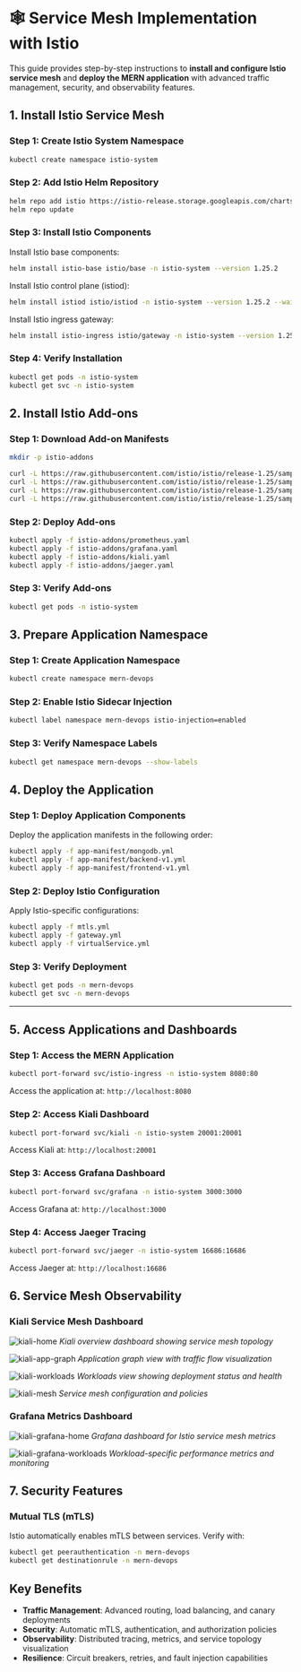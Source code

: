 # 🕸️ Service Mesh Implementation with Istio

This guide provides step-by-step instructions to **install and configure Istio service mesh** and **deploy the MERN application** with advanced traffic management, security, and observability features.


## **1. Install Istio Service Mesh**

### **Step 1: Create Istio System Namespace**
```bash
kubectl create namespace istio-system
```

### **Step 2: Add Istio Helm Repository**
```bash
helm repo add istio https://istio-release.storage.googleapis.com/charts
helm repo update
```

### **Step 3: Install Istio Components**
Install Istio base components:
```bash
helm install istio-base istio/base -n istio-system --version 1.25.2
```

Install Istio control plane (istiod):
```bash
helm install istiod istio/istiod -n istio-system --version 1.25.2 --wait
```

Install Istio ingress gateway:
```bash
helm install istio-ingress istio/gateway -n istio-system --version 1.25.2
```

### **Step 4: Verify Installation**
```bash
kubectl get pods -n istio-system
kubectl get svc -n istio-system
```


## **2. Install Istio Add-ons**

### **Step 1: Download Add-on Manifests**
```bash
mkdir -p istio-addons

curl -L https://raw.githubusercontent.com/istio/istio/release-1.25/samples/addons/prometheus.yaml -o istio-addons/prometheus.yaml
curl -L https://raw.githubusercontent.com/istio/istio/release-1.25/samples/addons/grafana.yaml -o istio-addons/grafana.yaml
curl -L https://raw.githubusercontent.com/istio/istio/release-1.25/samples/addons/kiali.yaml -o istio-addons/kiali.yaml
curl -L https://raw.githubusercontent.com/istio/istio/release-1.25/samples/addons/jaeger.yaml -o istio-addons/jaeger.yaml
```

### **Step 2: Deploy Add-ons**
```bash
kubectl apply -f istio-addons/prometheus.yaml
kubectl apply -f istio-addons/grafana.yaml
kubectl apply -f istio-addons/kiali.yaml
kubectl apply -f istio-addons/jaeger.yaml
```

### **Step 3: Verify Add-ons**
```bash
kubectl get pods -n istio-system
```


## **3. Prepare Application Namespace**

### **Step 1: Create Application Namespace**
```bash
kubectl create namespace mern-devops
```

### **Step 2: Enable Istio Sidecar Injection**
```bash
kubectl label namespace mern-devops istio-injection=enabled
```

### **Step 3: Verify Namespace Labels**
```bash
kubectl get namespace mern-devops --show-labels
```


## **4. Deploy the Application**

### **Step 1: Deploy Application Components**
Deploy the application manifests in the following order:

```bash
kubectl apply -f app-manifest/mongodb.yml
kubectl apply -f app-manifest/backend-v1.yml
kubectl apply -f app-manifest/frontend-v1.yml
```

### **Step 2: Deploy Istio Configuration**
Apply Istio-specific configurations:

```bash
kubectl apply -f mtls.yml
kubectl apply -f gateway.yml
kubectl apply -f virtualService.yml
```

### **Step 3: Verify Deployment**
```bash
kubectl get pods -n mern-devops
kubectl get svc -n mern-devops
```

---

## **5. Access Applications and Dashboards**

### **Step 1: Access the MERN Application**
```bash
kubectl port-forward svc/istio-ingress -n istio-system 8080:80
```
Access the application at: `http://localhost:8080`

### **Step 2: Access Kiali Dashboard**
```bash
kubectl port-forward svc/kiali -n istio-system 20001:20001
```
Access Kiali at: `http://localhost:20001`

### **Step 3: Access Grafana Dashboard**
```bash
kubectl port-forward svc/grafana -n istio-system 3000:3000
```
Access Grafana at: `http://localhost:3000`

### **Step 4: Access Jaeger Tracing**
```bash
kubectl port-forward svc/jaeger -n istio-system 16686:16686
```
Access Jaeger at: `http://localhost:16686`


## **6. Service Mesh Observability**

### **Kiali Service Mesh Dashboard**
![kiali-home](./assets/kiali-home.png)
*Kiali overview dashboard showing service mesh topology*

![kiali-app-graph](./assets/kiali-app-graph.png)
*Application graph view with traffic flow visualization*

![kiali-workloads](./assets/kiali-workloads.png)
*Workloads view showing deployment status and health*

![kiali-mesh](./assets/kiali-mesh.png)
*Service mesh configuration and policies*

### **Grafana Metrics Dashboard**
![kiali-grafana-home](./assets/kiali-grafana-home.png)
*Grafana dashboard for Istio service mesh metrics*

![kiali-grafana-workloads](./assets/kiali-grafana-workloads.png)
*Workload-specific performance metrics and monitoring*

## **7. Security Features**

### **Mutual TLS (mTLS)**
Istio automatically enables mTLS between services. Verify with:

```bash
kubectl get peerauthentication -n mern-devops
kubectl get destinationrule -n mern-devops
```

## **Key Benefits**

- **Traffic Management**: Advanced routing, load balancing, and canary deployments
- **Security**: Automatic mTLS, authentication, and authorization policies  
- **Observability**: Distributed tracing, metrics, and service topology visualization
- **Resilience**: Circuit breakers, retries, and fault injection capabilities
